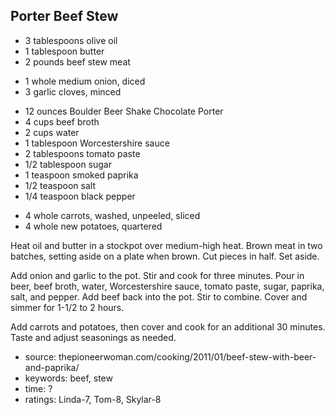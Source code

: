 Porter Beef Stew
----------------

- 3 tablespoons olive oil
- 1 tablespoon butter
- 2 pounds beef stew meat
<!-- -->
- 1 whole medium onion, diced
- 3 garlic cloves, minced
<!-- -->
- 12 ounces Boulder Beer Shake Chocolate Porter
- 4 cups beef broth
- 2 cups water
- 1 tablespoon Worcestershire sauce
- 2 tablespoons tomato paste
- 1/2 tablespoon sugar
- 1 teaspoon smoked paprika
- 1/2 teaspoon salt
- 1/4 teaspoon black pepper
<!-- -->
- 4 whole carrots, washed, unpeeled, sliced
- 4 whole new potatoes, quartered

Heat oil and butter in a stockpot over medium-high heat.  Brown meat
in two batches, setting aside on a plate when brown.  Cut pieces in
half.  Set aside.

Add onion and garlic to the pot.  Stir and cook for three minutes.
Pour in beer, beef broth, water, Worcestershire sauce, tomato paste,
sugar, paprika, salt, and pepper.  Add beef back into the pot.  Stir
to combine.  Cover and simmer for 1-1/2 to 2 hours.

Add carrots and potatoes, then cover and cook for an additional 30
minutes.  Taste and adjust seasonings as needed.

- source: thepioneerwoman.com/cooking/2011/01/beef-stew-with-beer-and-paprika/
- keywords: beef, stew
- time: ?
- ratings: Linda-7, Tom-8, Skylar-8

